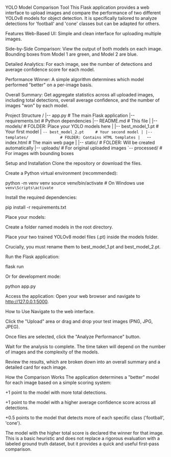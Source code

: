 YOLO Model Comparison Tool
This Flask application provides a web interface to upload images and compare the performance of two different YOLOv8 models for object detection. It is specifically tailored to analyze detections for 'football' and 'cone' classes but can be adapted for others.

Features
Web-Based UI: Simple and clean interface for uploading multiple images.

Side-by-Side Comparison: View the output of both models on each image. Bounding boxes from Model 1 are green, and Model 2 are blue.

Detailed Analytics: For each image, see the number of detections and average confidence score for each model.

Performance Winner: A simple algorithm determines which model performed "better" on a per-image basis.

Overall Summary: Get aggregate statistics across all uploaded images, including total detections, overall average confidence, and the number of images "won" by each model.

Project Structure
/
|-- app.py                  # The main Flask application
|-- requirements.txt        # Python dependencies
|-- README.md               # This file
|
|-- models/                 # FOLDER: Place your YOLO models here
|   |-- best_model_1.pt     # Your first model
|   `-- best_model_2.pt     # Your second model
|
|-- templates/              # FOLDER: Contains HTML templates
|   `-- index.html          # The main web page
|
|-- static/                 # FOLDER: Will be created automatically
    |-- uploads/            # For original uploaded images
    `-- processed/          # For images with bounding boxes

Setup and Installation
Clone the repository or download the files.

Create a Python virtual environment (recommended):

python -m venv venv
source venv/bin/activate  # On Windows use `venv\Scripts\activate`

Install the required dependencies:

pip install -r requirements.txt

Place your models:

Create a folder named models in the root directory.

Place your two trained YOLOv8 model files (.pt) inside the models folder.

Crucially, you must rename them to best_model_1.pt and best_model_2.pt.

Run the Flask application:

flask run

Or for development mode:

python app.py

Access the application:
Open your web browser and navigate to http://127.0.0.1:5000.

How to Use
Navigate to the web interface.

Click the "Upload" area or drag and drop your test images (PNG, JPG, JPEG).

Once files are selected, click the "Analyze Performance" button.

Wait for the analysis to complete. The time taken will depend on the number of images and the complexity of the models.

Review the results, which are broken down into an overall summary and a detailed card for each image.

How the Comparison Works
The application determines a "better" model for each image based on a simple scoring system:

+1 point to the model with more total detections.

+1 point to the model with a higher average confidence score across all detections.

+0.5 points to the model that detects more of each specific class ('football', 'cone').

The model with the higher total score is declared the winner for that image. This is a basic heuristic and does not replace a rigorous evaluation with a labeled ground truth dataset, but it provides a quick and useful first-pass comparison.

